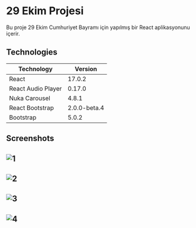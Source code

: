 # 29 Ekim Projesi

Bu proje 29 Ekim Cumhuriyet Bayramı için yapılmış bir React aplikasyonunu içerir.

## Technologies

| Technology         | Version      |
| ------------------ | ------------ |
| React              | 17.0.2       |
| React Audio Player | 0.17.0       |
| Nuka Carousel      | 4.8.1        |
| React Bootstrap    | 2.0.0-beta.4 |
| Bootstrap          | 5.0.2        |

## Screenshots
![1](https://user-images.githubusercontent.com/81323808/139113746-5729c6a2-5641-4407-b828-7ea009613628.png)
---
![2](https://user-images.githubusercontent.com/81323808/139113750-34842d48-f80a-4b92-95f7-8c0adfbe0acf.png)
---
![3](https://user-images.githubusercontent.com/81323808/139113759-4d113d45-3985-4673-a667-23fda7ac6f72.png)
---
![4](https://user-images.githubusercontent.com/81323808/139113763-eb0f6e3a-4da5-47d2-b032-381af9ee8976.png)
---


